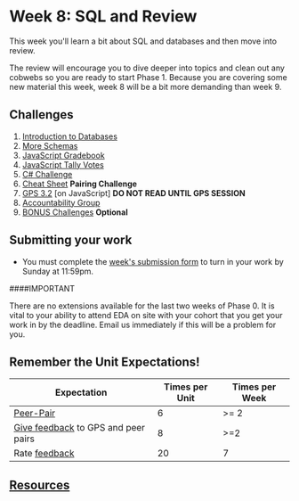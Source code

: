 # Week 8: SQL and Review

<!-- Week 8 will be released the Friday before week 8 starts.
 -->
This week you'll learn a bit about SQL and databases and then move into review.

The review will encourage you to dive deeper into topics and clean out any cobwebs so you are ready to start Phase 1. Because you are covering some new material this week, week 8 will be a bit more demanding than week 9.

## Challenges
1. [Introduction to Databases](1-intro-to-databases)
2. [More Schemas](2-more-schemas)
3. [JavaScript Gradebook](3-js-gradebook)
4. [JavaScript Tally Votes](4-js-tally-votes)
5. [C# Challenge](5-cs.md)
6. [Cheat Sheet](6-cheat-sheet.md) **Pairing Challenge**
7. [GPS 3.2](9-gps3-2) [on JavaScript] **DO NOT READ UNTIL GPS SESSION**
8. [Accountability Group](10-accountability-group.md)
9. [BONUS Challenges](11-BONUS-challenges) **Optional**

## Submitting your work
- You must complete the [week's submission form](http://goo.gl/forms/6txOOlWgyr) to turn in your work by Sunday at 11:59pm.

####IMPORTANT

There are no extensions available for the last two weeks of Phase 0. It is vital to your ability to attend EDA on site with your cohort that you get your work in by the deadline. Email us immediately if this will be a problem for you. 

## Remember the Unit Expectations!

Expectation | Times per Unit | Times per Week
------------|----------|---------
[Peer-Pair](https://github.com/dev-academy-phase0/phase-0-handbook/blob/master/peer-pairing-sessions.md) | 6 | >= 2
[Give feedback](https://socrates.devbootcamp.com/feedback/new) to GPS and peer pairs | 8 | >=2
Rate [feedback](https://socrates.devbootcamp.com/feedback) | 20 | 7

## [Resources](https://github.com/dev-academy-phase0/phase-0-handbook/blob/master/resources.md)
